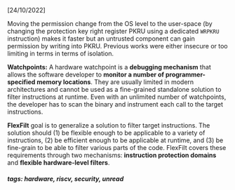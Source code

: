 <!-- Please prefix the notes with the date as in [22/12/2020] -->

[24/10/2022]

Moving the permission change from the OS level to the user-space (by changing the protection key right register PKRU using a dedicated `WRPKRU` instruction) makes it faster but an untrusted component can gain permission by writing into PKRU. Previous works were either insecure or too limiting in terms in terms of isolation.

**Watchpoints:** A hardware watchpoint is a **debugging mechanism** that allows the software developer to **monitor a number of programmer-specified memory locations**. They are usually limited in modern architectures and cannot be used as a fine-grained standalone solution to filter instructions at runtime. Even with an unlimited number of watchpoints, the developer has to scan the binary and instrument each call to the target instructions. 

**FlexFilt** goal is to generalize a solution to filter target instructions. The solution should (1) be flexible enough to be applicable to a variety of instructions, (2) be efficient enough to be applicable at runtime, and (3) be fine-grain to be able to filter various parts of the code. FlexFilt covers these requirements through two mechanisms: **instruction protection domains** and **flexible hardware-level filters**. 



##### tags: hardware, riscv, security, unread